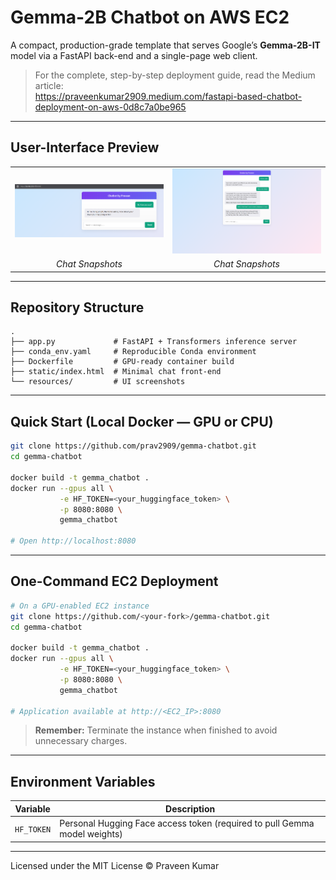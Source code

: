 # Gemma-2B Chatbot on AWS EC2

A compact, production-grade template that serves Google’s **Gemma-2B-IT** model via a FastAPI back-end and a single-page web client.

> For the complete, step-by-step deployment guide, read the Medium article:  
> <https://praveenkumar2909.medium.com/fastapi-based-chatbot-deployment-on-aws-0d8c7a0be965>

---

## User-Interface Preview

<table>
<tr>
  <td align="center"><img src="resources/snapshot1.png" width="340"/></td>
  <td align="center"><img src="resources/snapshot2.png" width="340"/></td>
</tr>
<tr>
  <td align="center"><em>Chat Snapshots</em></td>
  <td align="center"><em>Chat Snapshots</em></td>
</tr>
</table>

---

## Repository Structure
```text
.
├── app.py             # FastAPI + Transformers inference server
├── conda_env.yaml     # Reproducible Conda environment
├── Dockerfile         # GPU-ready container build
├── static/index.html  # Minimal chat front-end
└── resources/         # UI screenshots
```

---

## Quick Start (Local Docker — GPU or CPU)
```bash
git clone https://github.com/prav2909/gemma-chatbot.git
cd gemma-chatbot

docker build -t gemma_chatbot .
docker run --gpus all \
           -e HF_TOKEN=<your_huggingface_token> \
           -p 8080:8080 \
           gemma_chatbot

# Open http://localhost:8080
```

---

## One-Command EC2 Deployment
```bash
# On a GPU-enabled EC2 instance
git clone https://github.com/<your-fork>/gemma-chatbot.git
cd gemma-chatbot

docker build -t gemma_chatbot .
docker run --gpus all \
           -e HF_TOKEN=<your_huggingface_token> \
           -p 8080:8080 \
           gemma_chatbot

# Application available at http://<EC2_IP>:8080
```
> **Remember:** Terminate the instance when finished to avoid unnecessary charges.

---

## Environment Variables

| Variable   | Description                                           |
|------------|-------------------------------------------------------|
| `HF_TOKEN` | Personal Hugging Face access token (required to pull Gemma model weights) |

---

Licensed under the MIT License © Praveen Kumar
